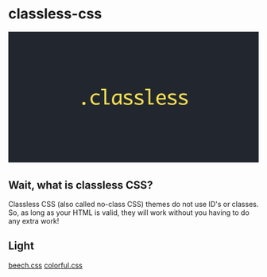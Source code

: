 # classless-css
![classless](classless.jpg)

## Wait, what is classless CSS?
Classless CSS (also called no-class CSS) themes do not use ID's or classes. So, as long as your HTML is valid, they will work without you having to do any extra work!

## Light
[beech.css](https://github.com/y-arjun-y/beech.css)
[colorful.css](https://github.com/y-arjun-y/colorful.css)
